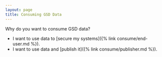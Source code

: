 ```yaml
---
layout: page
title: Consuming GSD Data
---
```


Why do you want to consume GSD data?
* I want to use data to [secure my systems]({% link consume/end-user.md %}).
* I want to use data and [publish it]({% link consume/publisher.md %}).
